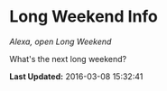 # Long Weekend Info
*Alexa, open Long Weekend*

What's the next long weekend?

**Last Updated:** 2016-03-08 15:32:41